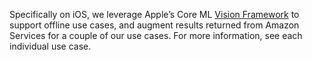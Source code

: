 Specifically on iOS, we leverage Apple’s Core ML [Vision Framework](https://developer.apple.com/documentation/vision) to support offline use cases, and augment results returned from Amazon Services for a couple of our use cases.  For more information, see each individual use case.